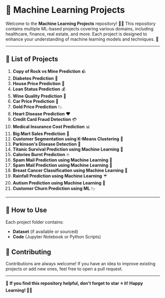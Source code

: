# 📂 Machine Learning Projects

Welcome to the **Machine Learning Projects** repository! 🤖💡 This repository contains multiple ML-based projects covering various domains, including healthcare, finance, real estate, and more. Each project is designed to enhance your understanding of machine learning models and techniques. 🚀

---

## 📌 List of Projects

1. **Copy of Rock vs Mine Prediction** 🪨
2. **Diabetes Prediction** 🏥
3. **House Price Prediction** 🏡
4. **Loan Status Prediction** 💰
5. **Wine Quality Prediction** 🍷
6. **Car Price Prediction** 🚗
7. **Gold Price Prediction** 📉
8. **Heart Disease Prediction** ❤️
9. **Credit Card Fraud Detection** 💳
10. **Medical Insurance Cost Prediction** 📊
11. **Big Mart Sales Prediction** 🏪
12. **Customer Segmentation using K-Means Clustering** 👥
13. **Parkinson's Disease Detection** 🧠
14. **Titanic Survival Prediction using Machine Learning** 🚢
15. **Calories Burnt Prediction** 🔥
16. **Spam Mail Prediction using Machine Learning** 📧
17. **Spam Mail Prediction using Machine Learning** 📧
18. **Breast Cancer Classification using Machine Learning** 🏥
19. **Rainfall Prediction using Machine Learning** ☔
20. **Autism Prediction using Machine Learning** 🧠
21. **Customer Churn Prediction using ML** 📉

---

## 🚀 How to Use
Each project folder contains:
- **Dataset** (if available or sourced)
- **Code** (Jupyter Notebook or Python Scripts)

## 🤝 Contributing
Contributions are always welcome! If you have an idea to improve existing projects or add new ones, feel free to open a pull request.

---

🌟 **If you find this repository helpful, don't forget to star ⭐ it! Happy Learning! 🚀🔥**